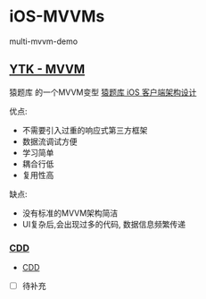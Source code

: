 # iOS-MVVMs
multi-mvvm-demo

## [ YTK - MVVM](https://github.com/manajay/iOS-MVVMs/tree/ytk)
猿题库 的一个MVVM变型 [猿题库 iOS 客户端架构设计](https://mp.weixin.qq.com/s?__biz=MjM5NTIyNTUyMQ==&mid=444322139&idx=1&sn=c7bef4d439f46ee539aa76d612023d43&scene=0#wechat_redirect)

优点:
* 不需要引入过重的响应式第三方框架
* 数据流调试方便
* 学习简单
* 耦合行低
* 复用性高

缺点: 
* 没有标准的MVVM架构简洁
* UI复杂后,会出现过多的代码, 数据信息频繁传递

### [CDD](https://github.com/manajay/iOS-MVVMs/tree/cdd)

* [CDD](http://mrpeak.cn/blog/cdd/)

* [ ] 待补充


